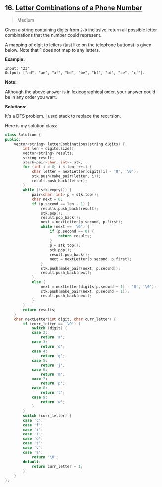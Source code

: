 ## 16. [Letter Combinations of a Phone Number](https://leetcode.com/problems/letter-combinations-of-a-phone-number/>/)

> Medium

Given a string containing digits from `2-9` inclusive, return all possible letter combinations that the number could represent.

A mapping of digit to letters (just like on the telephone buttons) is given below. Note that 1 does not map to any letters.

**Example:**

```
Input: "23"
Output: ["ad", "ae", "af", "bd", "be", "bf", "cd", "ce", "cf"].
```

**Note:**

Although the above answer is in lexicographical order, your answer could be in any order you want.



**Solutions:**

It's a DFS problem. I used stack to replace the recursion.

Here is my solution class:

```c++
class Solution {
public:
	vector<string> letterCombinations(string digits) {
		int len = digits.size();
		vector<string> results;
		string result;
		stack<pair<char, int>> stk;
		for (int i = 0; i < len; ++i) {
			char letter = nextLetter(digits[i] - '0', '\0');
			stk.push(make_pair(letter, i));
			result.push_back(letter);
		}
		while (!stk.empty()) {
			pair<char, int> p = stk.top();
			char next = 0;
			if (p.second == len - 1) {
				results.push_back(result);
				stk.pop();
				result.pop_back();
				next = nextLetter(p.second, p.first);
				while (next == '\0') {
					if (p.second == 0) {
						return results;
					}
					p = stk.top();
					stk.pop();
					result.pop_back();
					next = nextLetter(p.second, p.first);
				}
				stk.push(make_pair(next, p.second));
				result.push_back(next);
			}
			else {
				next = nextLetter(digits[p.second + 1] - '0', '\0');
				stk.push(make_pair(next, p.second + 1));
				result.push_back(next);
			}
		}
		return results;
	}
	char nextLetter(int digit, char curr_letter) {
		if (curr_letter == '\0') {
			switch (digit) {
			case 2:
				return 'a';
			case 3:
				return 'd';
			case 4:
				return 'g';
			case 5:
				return 'j';
			case 6:
				return 'm';
			case 7:
				return 'p';
			case 8:
				return 't';
			case 9:
				return 'w';
			}
		}
		switch (curr_letter) {
		case 'c':
		case 'f':
		case 'i':
		case 'l':
		case 'o':
		case 's':
		case 'v':
		case 'z':
			return '\0';
		default:
			return curr_letter + 1;
		}
	}
};
```


